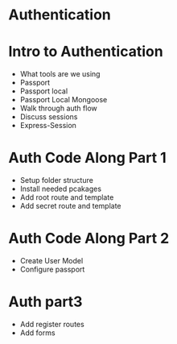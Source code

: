 # Authentication

# Intro to Authentication
* What tools are we using
*   Passport
*   Passport local
*   Passport Local Mongoose
* Walk through auth flow
* Discuss sessions
*   Express-Session

# Auth Code Along Part 1
* Setup folder structure
* Install needed pcakages
* Add root route and template
* Add secret route and template

# Auth Code Along Part 2
* Create User Model
* Configure passport

# Auth part3
* Add register routes
* Add forms